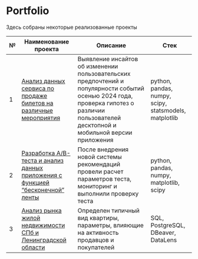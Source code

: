 # Portfolio

Здесь собраны некоторые реализованные проекты

| №  | Наименование проекта                                                                                                                                     | Описание                                                                                                                                                      | Стек                                             |
|----|----------------------------------------------------------------------------------------------------------------------------------------------------------|---------------------------------------------------------------------------------------------------------------------------------------------------------------|--------------------------------------------------|
| 1  | [Анализ данных сервиса по продаже билетов на различные мероприятия](#)                                                              | Выявление инсайтов об изменении пользовательских предпочтений и популярности событий осенью 2024 года, проверка гипотез о различии пользователей десктопной и мобильной версии приложения | python, pandas, numpy, scipy, statsmodels, matplotlib |
| 2  | [Разработка А/В-теста и анализ данных приложения с функцией “бесконечной” ленты](#)                                                                      | После внедрения новой системы рекомендаций провели расчет параметров теста, мониторинг и выполнили проверку теста                                           | python, pandas, numpy, matplotlib, scipy         |
| 3  | [Анализ рынка жилой недвижимости СПб и Ленинградской области](#)                                                                                        | Определен типичный вид квартиры, параметры, влияющие на активность продавцов и покупателей                                                                   | SQL, PostgreSQL, DBeaver, DataLens               |
